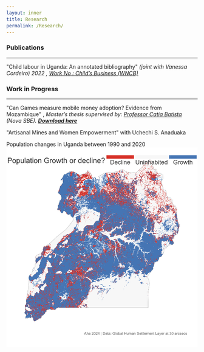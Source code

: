 ```yaml
---
layout: inner
title: Research
permalink: /Research/
---
```


### Publications 
---
"Child labour in Uganda: An annotated bibliography" _(joint with Vanessa Cordeiro) 2022 , [Work No : Child’s Business (WNCB) ](/Uganda-1.pdf)_ 

### Work in Progress
---
 "Can Games measure mobile money adoption? Evidence from Mozambique" , _Master’s thesis supervised by:  [Professor Catia Batista](https://www.catiabatista.org/) (Nova SBE). <b>[Download here](https://jamesahabyona.github.io/games_mobile_money_adoption.pdf)  </b>_

 "Artisanal Mines and Women Empowerment" with Uchechi S. Anaduaka
 
Population changes in Uganda between 1990 and 2020
 ![alt text](https://github.com/Jamesahabyona/jamesahabyona.github.io/blob/master/Uganda-population-change.png?raw=true)



